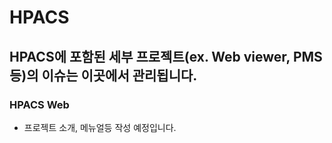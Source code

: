 # HPACS
## HPACS에 포함된 세부 프로젝트(ex. Web viewer, PMS 등)의 이슈는 이곳에서 관리됩니다.
### HPACS Web
* 프로젝트 소개, 메뉴얼등 작성 예정입니다.
 

